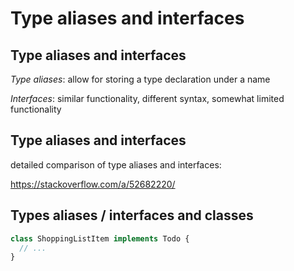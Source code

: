 <!-- closely realated content in presentations typescript and react-->

# Type aliases and interfaces

## Type aliases and interfaces

_Type aliases_: allow for storing a type declaration under a name

_Interfaces_: similar functionality, different syntax, somewhat limited functionality

## Type aliases and interfaces

detailed comparison of type aliases and interfaces:

https://stackoverflow.com/a/52682220/

## Types aliases / interfaces and classes

```ts
class ShoppingListItem implements Todo {
  // ...
}
```

